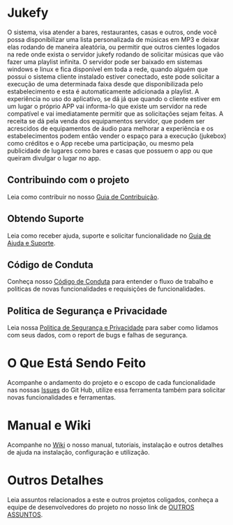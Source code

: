 # Jukefy
O sistema, visa atender a bares, restaurantes, casas e outros, onde você possa disponibilizar uma lista personalizada de músicas em MP3 e deixar elas rodando de maneira aleatória, ou permitir que outros cientes logados na rede onde exista o servidor jukefy rodando de solicitar músicas que vão fazer uma playlist infinita.
O servidor pode ser baixado em sistemas windows e linux e fica disponível em toda a rede, quando alguém que possui o sistema cliente instalado estiver conectado, este pode solicitar a execução de uma determinada faixa desde que disponibilizada pelo estabelecimento e esta é automaticamente adicionada a playlist.
A experiência no uso do aplicativo, se dá já que quando o cliente estiver em um lugar o próprio APP vai informa-lo que existe um servidor na rede compatível e vai imediatamente permitir que as solicitações sejam feitas.
A receita se dá pela venda dos equipamentos servidor, que podem ser acrescidos de equipamentos de áudio para melhorar a experiência e os estabelecimentos podem então vender o espaço para a execução (jukebox) como créditos e o App recebe uma participação, ou mesmo pela publicidade de lugares como bares e casas que possuem o app ou que queiram divulgar o lugar no app.

## Contribuindo com o projeto
Leia como contribuir no nosso [Guia de Contribuição](./.github/contributing.md). 

## Obtendo Suporte
Leia como receber ajuda, suporte e solicitar funcionalidade no [Guia de Ajuda e Suporte](./.github/SUPPORT.md).

## Código de Conduta
Conheça nosso [Código de Conduta](./.github/CODE_OF_CONDUCT.md) para entender o fluxo de trabalho e politicas de novas funcionalidades e requisições de funcionalidades.

## Politica de Segurança e Privacidade
Leia nossa [Politica de Segurança e Privacidade](./.github/SECURITY.md) para saber como lidamos com seus dados, com o report de bugs e falhas de segurança.

# O Que Está Sendo Feito
Acompanhe o andamento do projeto e o escopo de cada funcionalidade nas nossas [Issues](https://github.com/RomeuTMC/Jukefy/issues) do Git Hub, utilize essa ferramenta também para solicitar novas funcionalidades e ferramentas.

# Manual e Wiki
Acompanhe no [Wiki](https://github.com/RomeuTMC/Jukefy/wiki) o nosso manual, tutoriais, instalação e outros detalhes de ajuda na instalação, configuração e utilização.

# Outros Detalhes
Leia assuntos relacionados a este e outros projetos coligados, conheça a equipe de desenvolvedores do projeto no nosso link de [OUTROS ASSUNTOS](./.github/OTHER.md).